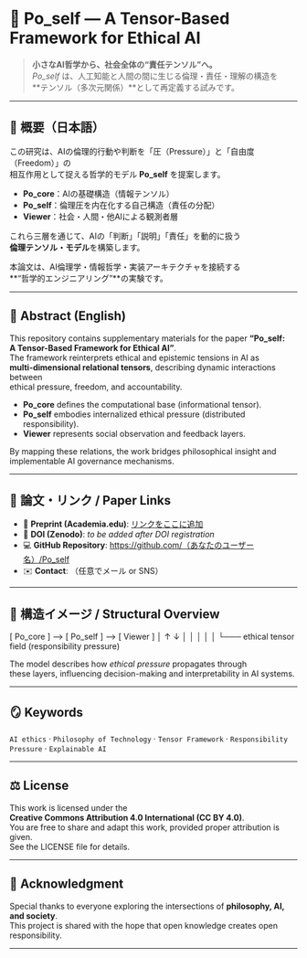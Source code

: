 # 🧠 Po_self — A Tensor-Based Framework for Ethical AI

> **小さなAI哲学から、社会全体の“責任テンソル”へ。**  
> *Po_self* は、人工知能と人間の間に生じる倫理・責任・理解の構造を  
> **テンソル（多次元関係）**として再定義する試みです。

---

## 📘 概要（日本語）

この研究は、AIの倫理的行動や判断を「圧（Pressure）」と「自由度（Freedom）」の  
相互作用として捉える哲学的モデル **Po_self** を提案します。  

- **Po_core**：AIの基礎構造（情報テンソル）  
- **Po_self**：倫理圧を内在化する自己構造（責任の分配）  
- **Viewer**：社会・人間・他AIによる観測者層  

これら三層を通じて、AIの「判断」「説明」「責任」を動的に扱う  
**倫理テンソル・モデル**を構築します。  

本論文は、AI倫理学・情報哲学・実装アーキテクチャを接続する  
**“哲学的エンジニアリング”**の実験です。

---

## 🧩 Abstract (English)

This repository contains supplementary materials for the paper **“Po_self:  
A Tensor-Based Framework for Ethical AI”**.  
The framework reinterprets ethical and epistemic tensions in AI as  
**multi-dimensional relational tensors**, describing dynamic interactions between  
ethical pressure, freedom, and accountability.  

- **Po_core** defines the computational base (informational tensor).  
- **Po_self** embodies internalized ethical pressure (distributed responsibility).  
- **Viewer** represents social observation and feedback layers.  

By mapping these relations, the work bridges philosophical insight and  
implementable AI governance mechanisms.

---

## 📄 論文・リンク / Paper Links

- 📘 **Preprint (Academia.edu)**: [リンクをここに追加](https://www.academia.edu/)
- 📗 **DOI (Zenodo)**: _to be added after DOI registration_
- 💻 **GitHub Repository**: https://github.com/（あなたのユーザー名）/Po_self
- ✉️ **Contact**: （任意でメール or SNS）

---

## 🧮 構造イメージ / Structural Overview
[ Po_core ] --> [ Po_self ] --> [ Viewer ]
│ ↑ ↓ │
│ │ │ │
└─── ethical tensor field (responsibility pressure)

The model describes how *ethical pressure* propagates through  
these layers, influencing decision-making and interpretability in AI systems.

---

## 🪞 Keywords

`AI ethics` · `Philosophy of Technology` · `Tensor Framework` · `Responsibility Pressure` · `Explainable AI`  

---

## ⚖️ License

This work is licensed under the  
**Creative Commons Attribution 4.0 International (CC BY 4.0)**.  
You are free to share and adapt this work, provided proper attribution is given.  
See the LICENSE file for details.

---

## 🙌 Acknowledgment

Special thanks to everyone exploring the intersections of **philosophy, AI, and society**.  
This project is shared with the hope that open knowledge creates open responsibility.

---



